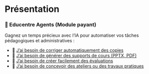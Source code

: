 # Présentation

### 🤖 Educentre Agents (Module payant)

Gagnez un temps précieux avec l’IA pour automatiser vos tâches pédagogiques et administratives :

- 📝 [J’ai besoin de corriger automatiquement des copies](./correction.md)  
- 📄 [J’ai besoin de générer des supports de cours (PPTX, PDF)](./supports.md)  
- 🧠 [J’ai besoin de créer facilement des évaluations](./quiz.md)  
- 📂 [J’ai besoin de concevoir des ateliers ou des travaux pratiques](./atelier.md)
